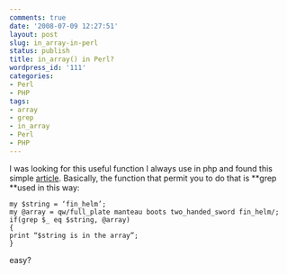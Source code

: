 ```yaml
---
comments: true
date: '2008-07-09 12:27:51'
layout: post
slug: in_array-in-perl
status: publish
title: in_array() in Perl?
wordpress_id: '111'
categories:
- Perl
- PHP
tags:
- array
- grep
- in_array
- Perl
- PHP
---
```


I was looking for this useful function I always use in php and found this simple [article](http://assasiner.wordpress.com/2006/12/03/is-in-array/trackback/).
Basically, the function that permit you to do that is **grep **used in this way:
```
my $string = ‘fin_helm’;
my @array = qw/full_plate manteau boots two_handed_sword fin_helm/;
if(grep $_ eq $string, @array)
{
print “$string is in the array”;
}
```
easy?
